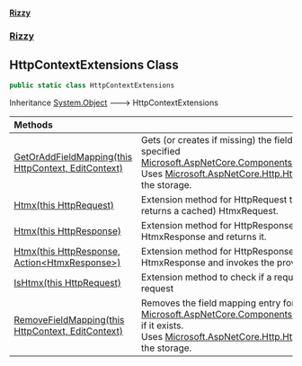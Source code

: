 #### [Rizzy](index 'index')
### [Rizzy](Rizzy 'Rizzy')

## HttpContextExtensions Class

```csharp
public static class HttpContextExtensions
```

Inheritance [System.Object](https://docs.microsoft.com/en-us/dotnet/api/System.Object 'System.Object') &#129106; HttpContextExtensions

| Methods | |
| :--- | :--- |
| [GetOrAddFieldMapping(this HttpContext, EditContext)](Rizzy.HttpContextExtensions.GetOrAddFieldMapping(thisMicrosoft.AspNetCore.Http.HttpContext,Microsoft.AspNetCore.Components.Forms.EditContext) 'Rizzy.HttpContextExtensions.GetOrAddFieldMapping(this Microsoft.AspNetCore.Http.HttpContext, Microsoft.AspNetCore.Components.Forms.EditContext)') | Gets (or creates if missing) the field mapping for the specified [Microsoft.AspNetCore.Components.Forms.EditContext](https://docs.microsoft.com/en-us/dotnet/api/Microsoft.AspNetCore.Components.Forms.EditContext 'Microsoft.AspNetCore.Components.Forms.EditContext').<br/>Uses [Microsoft.AspNetCore.Http.HttpContext.Items](https://docs.microsoft.com/en-us/dotnet/api/Microsoft.AspNetCore.Http.HttpContext.Items 'Microsoft.AspNetCore.Http.HttpContext.Items') as the storage. |
| [Htmx(this HttpRequest)](Rizzy.HttpContextExtensions.Htmx(thisMicrosoft.AspNetCore.Http.HttpRequest) 'Rizzy.HttpContextExtensions.Htmx(this Microsoft.AspNetCore.Http.HttpRequest)') | Extension method for HttpRequest that creates (or returns a cached) HtmxRequest. |
| [Htmx(this HttpResponse)](Rizzy.HttpContextExtensions.Htmx(thisMicrosoft.AspNetCore.Http.HttpResponse) 'Rizzy.HttpContextExtensions.Htmx(this Microsoft.AspNetCore.Http.HttpResponse)') | Extension method for HttpResponse that creates a new HtmxResponse and returns it. |
| [Htmx(this HttpResponse, Action&lt;HtmxResponse&gt;)](Rizzy.HttpContextExtensions.Htmx(thisMicrosoft.AspNetCore.Http.HttpResponse,System.Action_Rizzy.Http.HtmxResponse_) 'Rizzy.HttpContextExtensions.Htmx(this Microsoft.AspNetCore.Http.HttpResponse, System.Action<Rizzy.Http.HtmxResponse>)') | Extension method for HttpResponse that creates a new HtmxResponse and invokes the provided action. |
| [IsHtmx(this HttpRequest)](Rizzy.HttpContextExtensions.IsHtmx(thisMicrosoft.AspNetCore.Http.HttpRequest) 'Rizzy.HttpContextExtensions.IsHtmx(this Microsoft.AspNetCore.Http.HttpRequest)') | Extension method to check if a request is an Htmx request |
| [RemoveFieldMapping(this HttpContext, EditContext)](Rizzy.HttpContextExtensions.RemoveFieldMapping(thisMicrosoft.AspNetCore.Http.HttpContext,Microsoft.AspNetCore.Components.Forms.EditContext) 'Rizzy.HttpContextExtensions.RemoveFieldMapping(this Microsoft.AspNetCore.Http.HttpContext, Microsoft.AspNetCore.Components.Forms.EditContext)') | Removes the field mapping entry for the given [Microsoft.AspNetCore.Components.Forms.EditContext](https://docs.microsoft.com/en-us/dotnet/api/Microsoft.AspNetCore.Components.Forms.EditContext 'Microsoft.AspNetCore.Components.Forms.EditContext') if it exists.<br/>Uses [Microsoft.AspNetCore.Http.HttpContext.Items](https://docs.microsoft.com/en-us/dotnet/api/Microsoft.AspNetCore.Http.HttpContext.Items 'Microsoft.AspNetCore.Http.HttpContext.Items') as the storage. |
